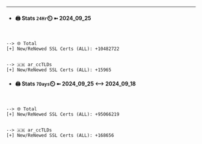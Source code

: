 

---
- #### 🖨️ **Stats** `24Hr`⏲️ ➼ 2024_09_25
```console


--> 🌐 Total
[+] New/ReNewed SSL Certs (ALL): +10482722


--> 🇦🇷 ar_ccTLDs
[+] New/ReNewed SSL Certs (ALL): +15965

```

- #### 🖨️ **Stats** `7Days`⏲️ ➼ 2024_09_25 <--> 2024_09_18
```console


--> 🌐 Total
[+] New/ReNewed SSL Certs (ALL): +95066219


--> 🇦🇷 ar_ccTLDs
[+] New/ReNewed SSL Certs (ALL): +168656

```

